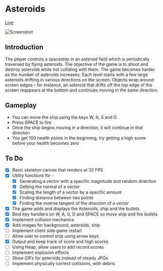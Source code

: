 # Asteroids

[Live][link]

[link]: https://satnam14.github.io/asteroids

![Screenshot](http://res.cloudinary.com/satnam14/image/upload/v1441733890/aster_av5yfp.png)

## Introduction

The player controls a spaceship in an asteroid field which is periodically traversed by flying asteroids. The objective of the game is to shoot and destroy asteroids while not colliding with them. The game becomes harder as the number of asteroids increases. Each level starts with a few large asteroids drifting in various directions on the screen. Objects wrap around screen edges – for instance, an asteroid that drifts off the top edge of the screen reappears at the bottom and continues moving in the same direction.

## Gameplay

 - You can move the ship using the keys W, A, S and D.
 - Press SPACE to fire
 - Once the ship begins moving in a direction, it will continue in that direction
 - You get 100 health points in the beginning, try getting a high score before your health becomes zero

## To Do

- [x] Basic skeleton canvas that renders at 32 FPS
- [x] Utility functions for -
  - [x] Generating a vector with a specific magnitude and random direction
  - [x] Getting the normal of a vector
  - [x] Scaling the length of a vector by a specific amount
  - [x] Finding distance between two points
  - [x] Finding the inverse tangent of the direction of a vector
- [x] The game adds and displays the Asteroids, ship and the bullets
- [x] Bind key handlers on W, A, S, D and SPACE so move ship and fire bullets
- [x] Implement collision mechanics
- [x] Add images for background, asteroids, ship
- [ ] Implement client side game restart
- [ ] Allow user to control ship using arrow keys
- [x] Output and keep track of score and high scores
- [ ] Using Heap, allow users to add record scores
- [ ] Implement explosion effects
- [ ] Show GIFs for asteroids instead of steady JPGs
- [ ] Implement physically correct collisions, with debris
